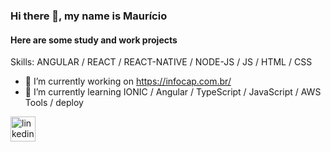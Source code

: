 ### Hi there 👋, my name is Maurício
####  Here are some study and work projects

Skills: ANGULAR / REACT / REACT-NATIVE / NODE-JS / JS / HTML / CSS

- 🔭 I’m currently working on https://infocap.com.br/
- 🌱 I’m currently learning IONIC / Angular / TypeScript / JavaScript / AWS Tools / deploy 

[<img src='https://cdn.jsdelivr.net/npm/simple-icons@3.0.1/icons/linkedin.svg' alt='linkedin' height='40' styles="fill:#ccc">](https://www.linkedin.com/in/maurício-alexandre-barroso-7579a19a/)  

